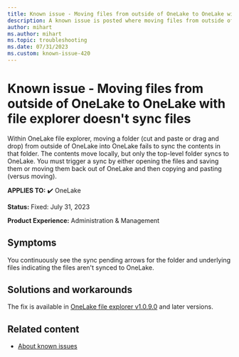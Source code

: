 ```yaml
---
title: Known issue - Moving files from outside of OneLake to OneLake with file explorer doesn't sync files
description: A known issue is posted where moving files from outside of OneLake to OneLake with file explorer doesn't sync files
author: mihart
ms.author: mihart
ms.topic: troubleshooting  
ms.date: 07/31/2023
ms.custom: known-issue-420
---
```


# Known issue - Moving files from outside of OneLake to OneLake with file explorer doesn't sync files

Within OneLake file explorer, moving a folder (cut and paste or drag and drop) from outside of OneLake into OneLake fails to sync the contents in that folder. The contents move locally, but only the top-level folder syncs to OneLake. You must trigger a sync by either opening the files and saving them or moving them back out of OneLake and then copying and pasting (versus moving).

**APPLIES TO:** ✔️ OneLake

**Status:** Fixed: July 31, 2023

**Product Experience:** Administration & Management

## Symptoms

​You continuously see the sync pending arrows for the folder and underlying files indicating the files aren't synced to OneLake.

## Solutions and workarounds

The fix is available in [OneLake file explorer v1.0.9.0](https://www.microsoft.com/download/details.aspx?id=105222) and later versions.

## Related content

- [About known issues](https://support.fabric.microsoft.com/known-issues)
